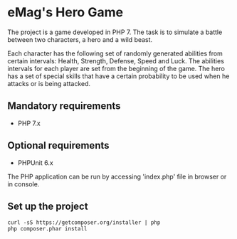 # eMag's Hero Game

The project is a game developed in PHP 7.
The task is to simulate a battle between two characters, a hero and a wild beast.

Each character has the following set of randomly generated abilities from certain intervals: Health, Strength, Defense, Speed and Luck.
The abilities intervals for each player are set from the beginning of the game. 
The hero has a set of special skills that have a certain probability to be used when he attacks or is being attacked.
 
## Mandatory requirements

* PHP 7.x

## Optional requirements

* PHPUnit 6.x

The PHP application can be run by accessing 'index.php' file in browser or in console.

## Set up the project
    curl -sS https://getcomposer.org/installer | php
    php composer.phar install